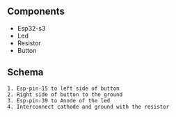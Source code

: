 ## Components
- Esp32-s3
- Led
- Resistor
- Button

## Schema
    1. Esp-pin-15 to left side of button
    2. Right side of button to the ground
    3. Esp-pin-39 to Anode of the led
    4. Interconnect cathode and ground with the resistor